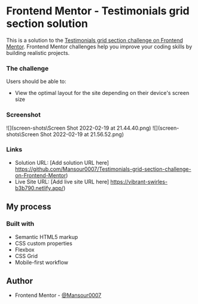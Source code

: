 # Frontend Mentor - Testimonials grid section solution

This is a solution to the [Testimonials grid section challenge on Frontend Mentor](https://www.frontendmentor.io/challenges/testimonials-grid-section-Nnw6J7Un7). Frontend Mentor challenges help you improve your coding skills by building realistic projects.

### The challenge

Users should be able to:

- View the optimal layout for the site depending on their device's screen size

### Screenshot

![](screen-shots\Screen Shot 2022-02-19 at 21.44.40.png)
![](screen-shots\Screen Shot 2022-02-19 at 21.56.52.png)

### Links

- Solution URL: [Add solution URL here] https://github.com/Mansour0007/Testimonials-grid-section-challenge-on-Frontend-Mentor)
- Live Site URL: [Add live site URL here] https://vibrant-swirles-b3b790.netlify.app/)

## My process

### Built with

- Semantic HTML5 markup
- CSS custom properties
- Flexbox
- CSS Grid
- Mobile-first workflow

## Author

- Frontend Mentor - [@Mansour0007](https://www.frontendmentor.io/profile/Mansour0007)
